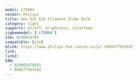 ```yaml
---
model: LTO004
vendor: Philips
title: Hue G25 E26 Filament Globe Bulb
category: light
supports: on/off, brightness, colortemp
zigbeemodel: ['LTO004']
z2m: 9290024785
compatible: [z2m]
mlink: https://www.philips-hue.com/en-us/p/-/046677563592
link: 
link2: 
EAN: 
  - 929002478501
  - 046677563592
---
```

